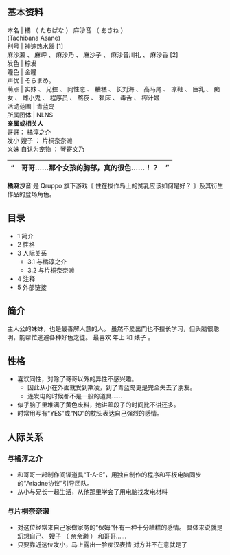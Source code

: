 **基本资料**  
---  
本名  |  橘  （  たちばな  ）  麻沙音  （  あさね  ）    
(Tachibana Asane)  
别号  |  神速热水器  [1]    
麻沙濑  、  麻岬  、  麻沙乃  、  麻沙子  、  麻沙音川礼  、  麻沙香  [2]  
发色  |  棕发   
瞳色  |  金瞳   
声优  |  そらまめ。   
萌点  |  实妹  、  兄控  、  同性恋  、  糟糕  、  长刘海  、  高马尾  、  凉鞋  、  巨乳  、  痴女  、  雌小鬼  、  程序员  、  熬夜  、  赖床  、  毒舌  、  榨汁姬   
活动范围  |  青蓝岛   
所属团体  |  NLNS   
**亲属或相关人**  
哥哥：  橘淳之介  
发小  嫂子  ：  片桐奈奈濑  
义妹  自认为宠物  ：  琴寄文乃  
  
“  |  哥哥……那个女孩的胸部，真的很色……！？  |  ”   
---|---|---  
  
**橘麻沙音** 是  Qruppo  旗下游戏《  住在拔作岛上的贫乳应该如何是好？  》及其衍生作品的登场角色。

##  目录

  * 1  简介 
  * 2  性格 
  * 3  人际关系 
    * 3.1  与橘淳之介 
    * 3.2  与片桐奈奈濑 
  * 4  注释 
  * 5  外部链接 

##  简介

主人公的妹妹，也是最善解人意的人。 虽然不爱出门也不擅长学习，但头脑很聪明，能帮忙逃避各种好色之徒。 最喜欢  年上  和  婊子  。

##  性格

  * 喜欢同性，对除了哥哥以外的异性不感兴趣。 
    * 因此从小在外面就受到欺凌，到了青蓝岛更是完全失去了朋友。 
    * 连发电的时候都不是一般的道具…… 
  * 似乎脑子里堆满了黄色废料，她讲荤段子的时间比不讲还多。 
  * 时常用写有“YES”或“NO”的枕头表达自己强烈的感情。 

##  人际关系

###  与橘淳之介

  * 和哥哥一起制作间谍道具“T-A-E”，用独自制作的程序和平板电脑同步的“Ariadne协议”引导团队。 
  * 从小与兄长一起生活，从他那里学会了用电脑找发电材料 

###  与片桐奈奈濑

  * 对这位经常来自己家做家务的“保姆”怀有一种十分糟糕的感情。  具体来说就是幻想自己、  嫂子  （  奈奈濑  ）  和哥哥…… 
  * 只要靠近这位发小，马上露出一脸痴汉表情  对方并不在意就是了 